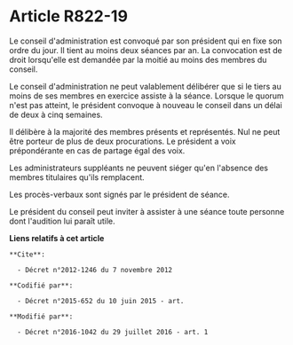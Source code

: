 # Article R822-19

Le conseil d'administration est convoqué par son président qui en fixe son ordre du jour. Il tient au moins deux séances par
an. La convocation est de droit lorsqu'elle est demandée par la moitié au moins des membres du conseil. 

Le conseil d'administration ne peut valablement délibérer que si le tiers au moins de ses membres en exercice assiste à la
séance. Lorsque le quorum n'est pas atteint, le président convoque à nouveau le conseil dans un délai de deux à cinq
semaines. 

Il délibère à la majorité des membres présents et représentés. Nul ne peut être porteur de plus de deux procurations. Le
président a voix prépondérante en cas de partage égal des voix. 

Les administrateurs suppléants ne peuvent siéger qu'en l'absence des membres titulaires qu'ils remplacent. 

Les procès-verbaux sont signés par le président de séance. 

Le président du conseil peut inviter à assister à une séance toute personne dont l'audition lui paraît utile.

**Liens relatifs à cet article**

	**Cite**:

	  - Décret n°2012-1246 du 7 novembre 2012

	**Codifié par**:

	  - Décret n°2015-652 du 10 juin 2015 - art.

	**Modifié par**:

	  - Décret n°2016-1042 du 29 juillet 2016 - art. 1

